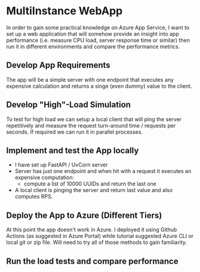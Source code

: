 # MultiInstance WebApp

In order to gain some practical knowledge on Azure App Service, I want to set up a web application that will somehow provide an insight into app performance (i.e. measure CPU load, server response time or similar) then run it in different environments and compare the performance metrics.

## Develop App Requirements
The app will be a simple server with one endpoint that executes any expensive calculation and returns a singe (even dummy) value to the client.

## Develop "High"-Load Simulation
To test for high load we can setup a local client that will ping the server repetitively and measure the request turn-around time / requests per seconds. 
If required we can run it in parallel processes.

## Implement and test the App locally
- I have set up FastAPI / UvCorn server
- Server has just one endpoint and when hit with a request it executes an expensive computation:
	- compute a list of 10000 UUIDs and return the last one
- A local client is pinging the server and return last value and also computes RPS.

## Deploy the App to Azure (Different Tiers)
At this point the app doesn't work in Azure. I deployed it using Github Actions (as suggested in Azure Portal) while tutorial suggested Azure CLI or local git or zip file. Will need to try all of those methods to gain familiarity.

## Run the load tests and compare performance